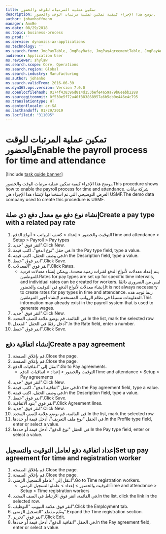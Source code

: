 ```yaml
---
title: تمكين عملية المرتبات للوقت والحضور
description: يوضح هذا الإجراء كيفية تمكين عملية مرتبات الوقت والحضور‬.
author: johanhoffmann
manager: AnnBe
ms.date: 08/29/2018
ms.topic: business-process
ms.prod: ''
ms.service: dynamics-ax-applications
ms.technology: ''
ms.search.form: JmgPayTable, JmgPayRate, JmgPayAgreementTable, JmgPayAgreementLine, HcmWorker
audience: Application User
ms.reviewer: shylaw
ms.search.scope: Core, Operations
ms.search.region: Global
ms.search.industry: Manufacturing
ms.author: johanho
ms.search.validFrom: 2016-06-30
ms.dyn365.ops.version: Version 7.0.0
ms.openlocfilehash: 0174f438396d814d153befe4a59a79b6eebb2288
ms.sourcegitcommit: 0f530e5f72a40f383868957a6b5cb0e446e4c795
ms.translationtype: HT
ms.contentlocale: ar-SA
ms.lasthandoff: 01/29/2019
ms.locfileid: "311095"
---
```

# <a name="enable-the-payroll-process-for-time-and-attendance"></a><span data-ttu-id="45158-103">تمكين عملية المرتبات للوقت والحضور</span><span class="sxs-lookup"><span data-stu-id="45158-103">Enable the payroll process for time and attendance</span></span>

[!include [task guide banner](../../includes/task-guide-banner.md)]

<span data-ttu-id="45158-104">يوضح هذا الإجراء كيفية تمكين عملية مرتبات الوقت والحضور‬.</span><span class="sxs-lookup"><span data-stu-id="45158-104">This procedure shows how to enable the payroll process for time and attendance.</span></span> <span data-ttu-id="45158-105">شركة بيانات العرض التوضيحي التي تم استخدامها لإنشاء هذا الإجراء هي USMF.</span><span class="sxs-lookup"><span data-stu-id="45158-105">The demo data company used to create this procedure is USMF.</span></span>


## <a name="create-a-pay-type-with-a-related-pay-rate"></a><span data-ttu-id="45158-106">إنشاء نوع دفع مع معدل دفع ذي صلة</span><span class="sxs-lookup"><span data-stu-id="45158-106">Create a pay type with a related pay rate</span></span>
1. <span data-ttu-id="45158-107">التوقيت والحضور > إعداد > كشف الرواتب‬ > أنواع الدفع</span><span class="sxs-lookup"><span data-stu-id="45158-107">Time and attendance > Setup > Payroll > Pay types</span></span>
2. <span data-ttu-id="45158-108">انقر فوق "جديد".</span><span class="sxs-lookup"><span data-stu-id="45158-108">Click New.</span></span>
3. <span data-ttu-id="45158-109">في حقل "نوع الدفع"، اكتب قيمة.</span><span class="sxs-lookup"><span data-stu-id="45158-109">In the Pay type field, type a value.</span></span>
4. <span data-ttu-id="45158-110">في وصف الحقل، اكتب قيمة.</span><span class="sxs-lookup"><span data-stu-id="45158-110">In the Description field, type a value.</span></span>
5. <span data-ttu-id="45158-111">انقر فوق "حفظ".</span><span class="sxs-lookup"><span data-stu-id="45158-111">Click Save.</span></span>
6. <span data-ttu-id="45158-112">انقر فوق "المعدلات‬".</span><span class="sxs-lookup"><span data-stu-id="45158-112">Click Rates.</span></span>
    * <span data-ttu-id="45158-113">يتم إعداد معدلات لأنواع الدفع لفترات زمنية محددة، ويمكن إنشاء معدلات فردية للموظفين.</span><span class="sxs-lookup"><span data-stu-id="45158-113">Rates for pay types are set up for specific time intervals, and individual rates can be created for workers.</span></span> <span data-ttu-id="45158-114">ليس من الضروري دائمًا إنشاء معدلات لأنواع الدفع في التوقيت والحضور.</span><span class="sxs-lookup"><span data-stu-id="45158-114">It is not always necessary to create rates for pay types in time and attendance.</span></span> <span data-ttu-id="45158-115">ربما توجد هذه المعلومات مسبقًا في نظام الرواتب المستخدم لإنشاء أجور الموظفين.</span><span class="sxs-lookup"><span data-stu-id="45158-115">This information may already exist in the payroll system that is used to generate wages.</span></span>  
7. <span data-ttu-id="45158-116">انقر فوق "جديد".</span><span class="sxs-lookup"><span data-stu-id="45158-116">Click New.</span></span>
8. <span data-ttu-id="45158-117">في القائمة، قم بوضع علامة للصف المحدد.</span><span class="sxs-lookup"><span data-stu-id="45158-117">In the list, mark the selected row.</span></span>
9. <span data-ttu-id="45158-118">أدخل رقمًا في الحقل "المعدل‬".</span><span class="sxs-lookup"><span data-stu-id="45158-118">In the Rate field, enter a number.</span></span>
10. <span data-ttu-id="45158-119">انقر فوق "حفظ".</span><span class="sxs-lookup"><span data-stu-id="45158-119">Click Save.</span></span>

## <a name="create-a-pay-agreement"></a><span data-ttu-id="45158-120">إنشاء اتفاقية دفع</span><span class="sxs-lookup"><span data-stu-id="45158-120">Create a pay agreement</span></span>
1. <span data-ttu-id="45158-121">قم بإغلاق الصفحة.</span><span class="sxs-lookup"><span data-stu-id="45158-121">Close the page.</span></span>
2. <span data-ttu-id="45158-122">قم بإغلاق الصفحة.</span><span class="sxs-lookup"><span data-stu-id="45158-122">Close the page.</span></span>
3. <span data-ttu-id="45158-123">انتقل إلى "اتفاقيات الدفع".</span><span class="sxs-lookup"><span data-stu-id="45158-123">Go to Pay agreements.</span></span>
    * <span data-ttu-id="45158-124">التوقيت والحضور > إعداد > اتفاقيات الدفع</span><span class="sxs-lookup"><span data-stu-id="45158-124">Time and attendance > Setup > Pay agreements</span></span>  
4. <span data-ttu-id="45158-125">انقر فوق "جديد".</span><span class="sxs-lookup"><span data-stu-id="45158-125">Click New.</span></span>
5. <span data-ttu-id="45158-126">في حقل "اتفاقية الدفع"، اكتب قيمة.</span><span class="sxs-lookup"><span data-stu-id="45158-126">In the Pay agreement field, type a value.</span></span>
6. <span data-ttu-id="45158-127">في وصف الحقل، اكتب قيمة.</span><span class="sxs-lookup"><span data-stu-id="45158-127">In the Description field, type a value.</span></span>
7. <span data-ttu-id="45158-128">انقر فوق "حفظ".</span><span class="sxs-lookup"><span data-stu-id="45158-128">Click Save.</span></span>
8. <span data-ttu-id="45158-129">انقر فوق "بنود الاتفاقية".</span><span class="sxs-lookup"><span data-stu-id="45158-129">Click Agreement lines.</span></span>
9. <span data-ttu-id="45158-130">انقر فوق "جديد".</span><span class="sxs-lookup"><span data-stu-id="45158-130">Click New.</span></span>
10. <span data-ttu-id="45158-131">في القائمة، قم بوضع علامة للصف المحدد.</span><span class="sxs-lookup"><span data-stu-id="45158-131">In the list, mark the selected row.</span></span>
11. <span data-ttu-id="45158-132">في الحقل "نوع ملف التعريف‬"، أدخل قيمة أو حددها.</span><span class="sxs-lookup"><span data-stu-id="45158-132">In the Profile type field, enter or select a value.</span></span>
12. <span data-ttu-id="45158-133">في الحقل "نوع الدفع"، أدخل قيمة أو حددها.</span><span class="sxs-lookup"><span data-stu-id="45158-133">In the Pay type field, enter or select a value.</span></span>

## <a name="set-up-pay-agreement-for-time-and-registration-worker"></a><span data-ttu-id="45158-134">إعداد اتفاقية دفع لعامل التوقيت والتسجيل</span><span class="sxs-lookup"><span data-stu-id="45158-134">Set up pay agreement for time and registration worker</span></span>
1. <span data-ttu-id="45158-135">قم بإغلاق الصفحة.</span><span class="sxs-lookup"><span data-stu-id="45158-135">Close the page.</span></span>
2. <span data-ttu-id="45158-136">قم بإغلاق الصفحة.</span><span class="sxs-lookup"><span data-stu-id="45158-136">Close the page.</span></span>
3. <span data-ttu-id="45158-137">انتقل إلى "عاملو التسجيل الزمني".</span><span class="sxs-lookup"><span data-stu-id="45158-137">Go to Time registration workers.</span></span>
    * <span data-ttu-id="45158-138">التوقيت والحضور > إعداد > عاملو التسجيل الزمني‬</span><span class="sxs-lookup"><span data-stu-id="45158-138">Time and attendance > Setup > Time registration workers</span></span>  
4. <span data-ttu-id="45158-139">في القائمة، انقر فوق الارتباط في الصف المحدد.</span><span class="sxs-lookup"><span data-stu-id="45158-139">In the list, click the link in the selected row.</span></span>
5. <span data-ttu-id="45158-140">انقر فوق علامة التبويب "التوظيف‬‬".</span><span class="sxs-lookup"><span data-stu-id="45158-140">Click the Employment tab.</span></span>
6. <span data-ttu-id="45158-141">وسّع مقطع "التسجيل الزمني‬".</span><span class="sxs-lookup"><span data-stu-id="45158-141">Expand the Time registration section.</span></span>
7. <span data-ttu-id="45158-142">انقر فوق "تحرير".</span><span class="sxs-lookup"><span data-stu-id="45158-142">Click Edit.</span></span>
8. <span data-ttu-id="45158-143">في الحقل "اتفاقية الدفع"، أدخل قيمة أو حددها.</span><span class="sxs-lookup"><span data-stu-id="45158-143">In the Pay agreement field, enter or select a value.</span></span>

